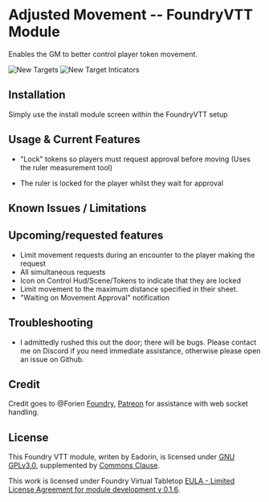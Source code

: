 # Adjusted Movement -- FoundryVTT Module

Enables the GM to better control player token movement.

![New Targets](https://github.com/eadorin/adjusted-movement/blob/master/screenshots/requesting_movement.png?raw=true)
![New Target Inticators](https://github.com/eadorin/adjusted-movement/blob/master/screenshots/approving_movement.png?raw=true)

## Installation

Simply use the install module screen within the FoundryVTT setup

## Usage & Current Features

- "Lock" tokens so players must request approval before moving (Uses the ruler measurement tool)

- The ruler is locked for the player whilst they wait for approval

## Known Issues / Limitations

## Upcoming/requested features

- Limit movement requests during an encounter to the player making the request
- All simultaneous requests
- Icon on Control Hud/Scene/Tokens to indicate that they are locked
- Limit movement to the maximum distance specified in their sheet.
- "Waiting on Movement Approval" notification

## Troubleshooting

- I admittedly rushed this out the door; there will be bugs. Please contact me on Discord if you need immediate assistance, otherwise please open an issue on Github.

## Credit

Credit goes to @Forien [Foundry](https://foundryvtt.com/community/forien), [Patreon](https://www.patreon.com/forien) for assistance with web socket handling.

## License

This Foundry VTT module, writen by Eadorin, is licensed under [GNU GPLv3.0](https://www.gnu.org/licenses/gpl-3.0.en.html), supplemented by [Commons Clause](https://commonsclause.com/).

This work is licensed under Foundry Virtual Tabletop [EULA - Limited License Agreement for module development v 0.1.6](http://foundryvtt.com/pages/license.html).
